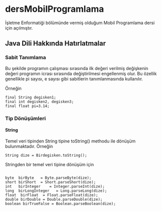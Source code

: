 # dersMobilProgramlama
İşletme Enformatiği bölümünde vermiş olduğum Mobil Programlama dersi için açılmıştır.

## Java Dili Hakkında Hatırlatmalar
### Sabit Tanımlama
Bu şekilde programın çalışması sırasında ilk değeri verilmiş değişkenin değeri programın icrası sırasında değiştirilmesi engellenmiş olur. Bu özellik genellikle pi sayısı, e sayısı gibi sabitlerin tanımlanmasında kullanılır.

Örneğin 
<pre><code>final String degisken1;
final int degisken2, degisken3;
final float pi=3.14;</code></pre>

### Tip Dönüşümleri
#### String

Temel veri tipinden String tipine toString() methodu ile  dönüşüm bulunmaktadır. Örneğin

<pre><code>String dize = Birdegisken.toString();</code></pre>

Stringden bir temel veri tipine dönüşüm için

<pre><code>
byte  birByte   = Byte.parseByte(dize);
short birShort  = Short.parseShort(dize);
int   birInteger    = Integer.parseInt(dize);
long  birLongInteger   = Long.parseLong(dize);
float  birFloat  = Float.parseFloat(dize);
double birDouble = Double.parseDouble(dize);
boolean birTrueFalse = Boolean.parseBoolean(dize);</code></pre>
